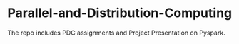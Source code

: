 # Parallel-and-Distribution-Computing
The repo includes PDC assignments and Project Presentation on Pyspark.
